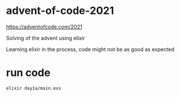 # advent-of-code-2021

https://adventofcode.com/2021

Solving of the advent using elixir

Learning elixir in the process, code might not be as good as expected

# run code

```shell
elixir day1a/main.exs
```
